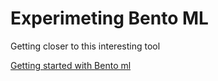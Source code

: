 # Experimeting Bento ML

Getting closer to this interesting tool

[Getting started with Bento ml](./getting_started_with_bentoml/)